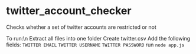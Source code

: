 # twitter_account_checker
Checks whether a set of twitter accounts are restricted or not 

To run:\n
Extract all files into one folder
Create twitter.csv
Add the following fields:
`TWITTER EMAIL`
`TWITTER USERNAME`
`TWITTER PASSWORD`
run `node app.js`
